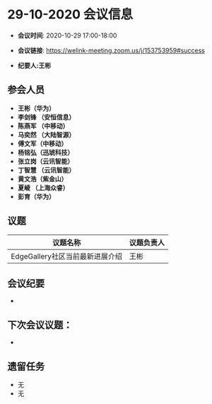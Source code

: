# 29-10-2020 会议信息  

-  **会议时间**: 2020-10-29  17:00-18:00
-  **会议链接**: https://welink-meeting.zoom.us/j/153753959#success

-  **纪要人:王彬**   

## 参会人员
-  **王彬（华为）** 
-  **李剑锋 （安恒信息）** 
-  **陈燕军 （中移动）** 
-  **马奕然 （大陆智源）** 
-  **傅文军（中移动）**
-  **杨铭弘（迅琥科技）**  
-  **张立岗（云讯智能）**
-  **丁智慧 （云讯智能）**  
-  **黄文浩（紫金山）**  
-  **夏崚 （上海众睿）**  
-  **彭育（华为）**  



## 议题

议题名称 | 议题负责人
---- | ----
EdgeGallery社区当前最新进展介绍 | 王彬



 

## 会议纪要

-  




## 下次会议议题：

-

## 遗留任务
-   无
-   无